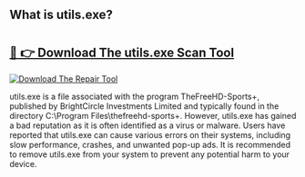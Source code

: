 ## What is utils.exe? 

# <h2><a href="https://exedetect.com/download.php?utils.exe">🔗 👉 Download The utils.exe Scan Tool</a></h2>

[![Download The Repair Tool](https://exedetect.com/download-button.jpg)](https://exedetect.com/download.php?utils.exe)

utils.exe is a file associated with the program TheFreeHD-Sports+, published by BrightCircle Investments Limited and typically found in the directory C:\Program Files\thefreehd-sports+. However, utils.exe has gained a bad reputation as it is often identified as a virus or malware. Users have reported that utils.exe can cause various errors on their systems, including slow performance, crashes, and unwanted pop-up ads. It is recommended to remove utils.exe from your system to prevent any potential harm to your device.